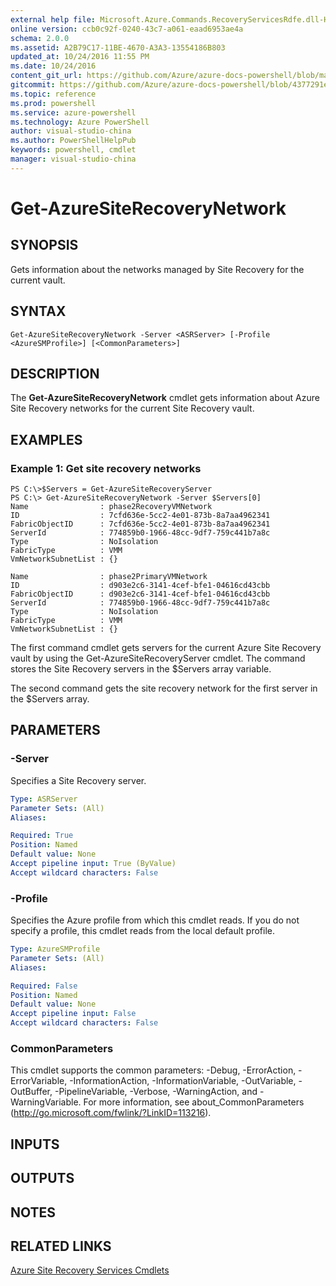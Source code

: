 ```yaml
---
external help file: Microsoft.Azure.Commands.RecoveryServicesRdfe.dll-Help.xml
online version: ccb0c92f-0240-43c7-a061-eaad6953ae4a
schema: 2.0.0
ms.assetid: A2B79C17-11BE-4670-A3A3-13554186B803
updated_at: 10/24/2016 11:55 PM
ms.date: 10/24/2016
content_git_url: https://github.com/Azure/azure-docs-powershell/blob/master/azureps-cmdlets-docs/ServiceManagement/Azure.SiteRecoveryServices/v3.0.0/Get-AzureSiteRecoveryNetwork.md
gitcommit: https://github.com/Azure/azure-docs-powershell/blob/4377291ee360e58e2c1c5d644155daf6a0279055/azureps-cmdlets-docs/ServiceManagement/Azure.SiteRecoveryServices/v3.0.0/Get-AzureSiteRecoveryNetwork.md
ms.topic: reference
ms.prod: powershell
ms.service: azure-powershell
ms.technology: Azure PowerShell
author: visual-studio-china
ms.author: PowerShellHelpPub
keywords: powershell, cmdlet
manager: visual-studio-china
---
```


# Get-AzureSiteRecoveryNetwork

## SYNOPSIS
Gets information about the networks managed by Site Recovery for the current vault.

## SYNTAX

```
Get-AzureSiteRecoveryNetwork -Server <ASRServer> [-Profile <AzureSMProfile>] [<CommonParameters>]
```

## DESCRIPTION
The **Get-AzureSiteRecoveryNetwork** cmdlet gets information about Azure Site Recovery networks for the current Site Recovery vault.

## EXAMPLES

### Example 1: Get site recovery networks
```
PS C:\>$Servers = Get-AzureSiteRecoveryServer
PS C:\> Get-AzureSiteRecoveryNetwork -Server $Servers[0]
Name                : phase2RecoveryVMNetwork
ID                  : 7cfd636e-5cc2-4e01-873b-8a7aa4962341
FabricObjectID      : 7cfd636e-5cc2-4e01-873b-8a7aa4962341
ServerId            : 774859b0-1966-48cc-9df7-759c441b7a8c
Type                : NoIsolation
FabricType          : VMM
VmNetworkSubnetList : {}

Name                : phase2PrimaryVMNetwork
ID                  : d903e2c6-3141-4cef-bfe1-04616cd43cbb
FabricObjectID      : d903e2c6-3141-4cef-bfe1-04616cd43cbb
ServerId            : 774859b0-1966-48cc-9df7-759c441b7a8c
Type                : NoIsolation
FabricType          : VMM
VmNetworkSubnetList : {}
```

The first command cmdlet gets servers for the current Azure Site Recovery vault by using the Get-AzureSiteRecoveryServer cmdlet.
The command stores the Site Recovery servers in the $Servers array variable.

The second command gets the site recovery network for the first server in the $Servers array.

## PARAMETERS

### -Server
Specifies a Site Recovery server.

```yaml
Type: ASRServer
Parameter Sets: (All)
Aliases: 

Required: True
Position: Named
Default value: None
Accept pipeline input: True (ByValue)
Accept wildcard characters: False
```

### -Profile
Specifies the Azure profile from which this cmdlet reads.
If you do not specify a profile, this cmdlet reads from the local default profile.

```yaml
Type: AzureSMProfile
Parameter Sets: (All)
Aliases: 

Required: False
Position: Named
Default value: None
Accept pipeline input: False
Accept wildcard characters: False
```

### CommonParameters
This cmdlet supports the common parameters: -Debug, -ErrorAction, -ErrorVariable, -InformationAction, -InformationVariable, -OutVariable, -OutBuffer, -PipelineVariable, -Verbose, -WarningAction, and -WarningVariable. For more information, see about_CommonParameters (http://go.microsoft.com/fwlink/?LinkID=113216).

## INPUTS

## OUTPUTS

## NOTES

## RELATED LINKS

[Azure Site Recovery Services Cmdlets](xref:ServiceManagement/Azure.SiteRecoveryServices/v3.0.0/Azure.SiteRecoveryServices.md)


